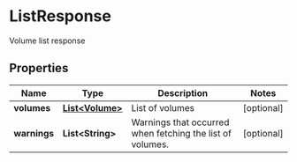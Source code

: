 

# ListResponse

Volume list response

## Properties

| Name | Type | Description | Notes |
|------------ | ------------- | ------------- | -------------|
|**volumes** | [**List&lt;Volume&gt;**](Volume.md) | List of volumes |  [optional] |
|**warnings** | **List&lt;String&gt;** | Warnings that occurred when fetching the list of volumes. |  [optional] |



